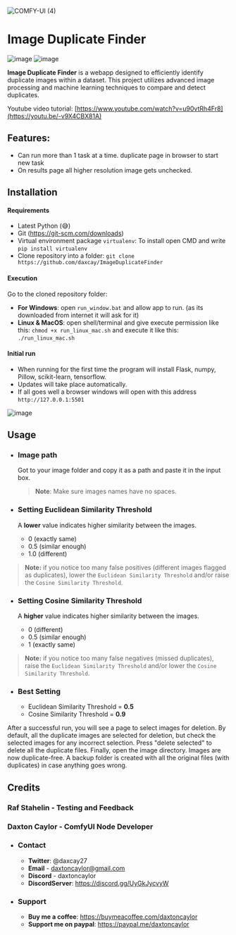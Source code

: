
![COMFY-UI (4)](https://github.com/daxcay/ImageDuplicateFinder/assets/164315771/39d8151a-b234-4fd5-b65d-2291a96585ff)

# Image Duplicate Finder

![image](https://img.shields.io/badge/version-1.1.1-green) ![image](https://img.shields.io/badge/last_update-July_2024-green)

**Image Duplicate Finder** is a webapp designed to efficiently identify duplicate images within a dataset. This project utilizes advanced image processing and machine learning techniques to compare and detect duplicates.

Youtube video tutorial: [https://www.youtube.com/watch?v=u90vtRh4Fr8](https://youtu.be/-v9X4CBX81A)

## Features:
  - Can run more than 1 task at a time. duplicate page in browser to start new task
  - On results page all higher resolution image gets unchecked.

## Installation

  #### Requirements
  
  - Latest Python (😅)
  - Git (https://git-scm.com/downloads)
  - Virtual environment package `virtualenv`: To install open CMD and write `pip install virtualenv`    
  - Clone repository into a folder: `git clone https://github.com/daxcay/ImageDuplicateFinder`

  #### Execution

  Go to the cloned repository folder: 

  - **For Windows**: open `run_window.bat` and allow app to run. (as its downloaded from internet it will ask for it)
  - **Linux & MacOS**: open shell/terminal and give execute permission like this: `chmod +x run_linux_mac.sh` and execute it like this: `./run_linux_mac.sh`

  #### Initial run
  - When running for the first time the program will install Flask, numpy, Pillow, scikit-learn, tensorflow.  
  - Updates will take place automatically.
  - If all goes well a browser windows will open with this address `http://127.0.0.1:5501`

  ![image](https://github.com/daxcay/ImageDuplicateFinder/assets/164315771/19919300-bfbb-4d45-8b72-dba08e4a0510)

## Usage

- ### Image path

    Got to your image folder and copy it as a path and paste it in the input box.

    > **Note**: Make sure images names have no spaces.
  
- ### Setting Euclidean Similarity Threshold

    A **lower** value indicates higher similarity between the images.

    - 0 (exactly same)
    - 0.5 (similar enough)
    - 1.0 (different)

> **Note:** if you notice too many false positives (different images flagged as duplicates), lower the `Euclidean Similarity Threshold` and/or raise the `Cosine Similarity Threshold`.
    
- ### Setting Cosine Similarity Threshold
  
    A **higher** value indicates higher similarity between the images.

    - 0 (different)
    - 0.5 (similar enough)
    - 1 (exactly same)

> **Note:** if you notice too many false negatives (missed duplicates), raise the `Euclidean Similarity Threshold` and/or lower the `Cosine Similarity Threshold`.

- ### Best Setting
    - Euclidean Similarity Threshold = **0.5**
    - Cosine Similarity Threshold = **0.9**

After a successful run, you will see a page to select images for deletion. By default, all the duplicate images are selected for deletion, but check the selected images for any incorrect selection. Press "delete selected" to delete all the duplicate files. Finally, open the image directory. Images are now duplicate-free. A backup folder is created with all the original files (with duplicates) in case anything goes wrong.

## Credits

### Raf Stahelin - Testing and Feedback

### Daxton Caylor - ComfyUI Node Developer 
  - ### Contact
     - **Twitter**: @daxcay27
     - **Email** - daxtoncaylor@gmail.com
     - **Discord** - daxtoncaylor
     - **DiscordServer**: https://discord.gg/UyGkJycvyW
    
  - ### Support
     - **Buy me a coffee**: https://buymeacoffee.com/daxtoncaylor
     - **Support me on paypal**: https://paypal.me/daxtoncaylor
